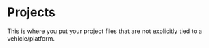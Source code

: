 # Projects

This is where you put your project files that are not explicitly tied to a vehicle/platform.
